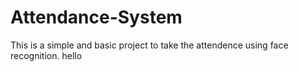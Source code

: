 # Attendance-System
This is a simple and basic  project to take  the attendence using face recognition.
hello
